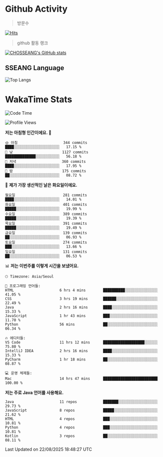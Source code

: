<!--
**CHOSSEANG/CHOSSEANG** is a ✨ _special_ ✨ repository because its `README.md` (this file) appears on your GitHub profile.

Here are some ideas to get you started:

- 🔭 I’m currently working on ...
- 🌱 I’m currently learning ...
- 👯 I’m looking to collaborate on ...
- 🤔 I’m looking for help with ...
- 💬 Ask me about ...
- 📫 How to reach me: ...
- 😄 Pronouns: ...
- ⚡ Fun fact: ...
-->

# Github Activity
> 방문수

[![Hits](https://hits.seeyoufarm.com/api/count/incr/badge.svg?url=https%3A%2F%2Fgithub.com%2FCHOSSEANG&count_bg=%238AED3E&title_bg=%23495358&icon=electron.svg&icon_color=%23E7E7E7&title=CHOSSEANG&edge_flat=false)](https://hits.seeyoufarm.com)
> github 활동 랭크

[![CHOSSEANG's GitHub stats](https://github-readme-stats.vercel.app/api?username=CHOSSEANG)](https://github.com/CHOSSEANG/github-readme-stats)

## SSEANG Language
![Top Langs](https://github-readme-stats.vercel.app/api/top-langs/?username=CHOSSEANG&layout=compact)

# WakaTime Stats

<!--START_SECTION:waka-->
![Code Time](http://img.shields.io/badge/Code%20Time-807%20hrs%2012%20mins-blue)

![Profile Views](http://img.shields.io/badge/Profile%20Views-0-blue)

**저는 아침형 인간이에요. 🐤** 

```text
🌞 아침                     344 commits         ████░░░░░░░░░░░░░░░░░░░░░   17.15 % 
🌆 낮　                     1127 commits        ██████████████░░░░░░░░░░░   56.18 % 
🌃 저녁                     360 commits         ████░░░░░░░░░░░░░░░░░░░░░   17.95 % 
🌙 밤　                     175 commits         ██░░░░░░░░░░░░░░░░░░░░░░░   08.72 % 
```
📅 **제가 가장 생산적인 날은 화요일이에요.** 

```text
월요일                      281 commits         ████░░░░░░░░░░░░░░░░░░░░░   14.01 % 
화요일                      401 commits         █████░░░░░░░░░░░░░░░░░░░░   19.99 % 
수요일                      389 commits         █████░░░░░░░░░░░░░░░░░░░░   19.39 % 
목요일                      391 commits         █████░░░░░░░░░░░░░░░░░░░░   19.49 % 
금요일                      139 commits         ██░░░░░░░░░░░░░░░░░░░░░░░   06.93 % 
토요일                      274 commits         ███░░░░░░░░░░░░░░░░░░░░░░   13.66 % 
일요일                      131 commits         ██░░░░░░░░░░░░░░░░░░░░░░░   06.53 % 
```


📊 **저는 이번주를 이렇게 시간을 보냈어요.** 

```text
🕑︎ Timezone: Asia/Seoul

💬 프로그래밍 언어들: 
HTML                     6 hrs 4 mins        ██████████░░░░░░░░░░░░░░░   41.05 % 
CSS                      3 hrs 19 mins       ██████░░░░░░░░░░░░░░░░░░░   22.49 % 
Java                     2 hrs 16 mins       ████░░░░░░░░░░░░░░░░░░░░░   15.33 % 
JavaScript               1 hr 43 mins        ███░░░░░░░░░░░░░░░░░░░░░░   11.70 % 
Python                   56 mins             ██░░░░░░░░░░░░░░░░░░░░░░░   06.34 % 

🔥 에디터들: 
VS Code                  11 hrs 12 mins      ███████████████████░░░░░░   75.80 % 
IntelliJ IDEA            2 hrs 16 mins       ████░░░░░░░░░░░░░░░░░░░░░   15.33 % 
PyCharm                  1 hr 18 mins        ██░░░░░░░░░░░░░░░░░░░░░░░   08.87 % 

💻 운영 체제들: 
Mac                      14 hrs 47 mins      █████████████████████████   100.00 % 
```

**저는 주로 Java 언어를 사용해요.** 

```text
Java                     11 repos            ███████░░░░░░░░░░░░░░░░░░   29.73 % 
JavaScript               8 repos             █████░░░░░░░░░░░░░░░░░░░░   21.62 % 
HTML                     4 repos             ███░░░░░░░░░░░░░░░░░░░░░░   10.81 % 
Python                   4 repos             ███░░░░░░░░░░░░░░░░░░░░░░   10.81 % 
Kotlin                   3 repos             ██░░░░░░░░░░░░░░░░░░░░░░░   08.11 % 
```




 Last Updated on 22/08/2025 18:48:27 UTC
<!--END_SECTION:waka-->
